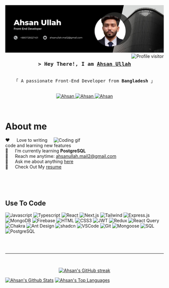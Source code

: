 <!-- ![cover photo](https://scontent.fdac155-1.fna.fbcdn.net/v/t39.30808-6/449381696_981446176854212_3094200900530890530_n.jpg?_nc_cat=107&ccb=1-7&_nc_sid=127cfc&_nc_eui2=AeHi9x2uoJtHFWQD0HCVDyymIFhaP5Akyu8gWFo_kCTK73r3LpnSa7dN4vLmuJal1OSjN0H4Z7hPnLQe-Y79FMdw&_nc_ohc=UGDEpeFGPsgQ7kNvgEUsKe2&_nc_ht=scontent.fdac155-1.fna&oh=00_AYDxYFPknv5zs2MwsgFfOw8Xi3bxbSFkj4o0yAG4HidIIg&oe=66D71501) -->
<a href="https://www.linkedin.com/in/ahsan-ullahh/">
    <img src="./git-bannger.jpg" alt="Ahsan Ullah"/>
</a>


<a href="https://komarev.com/ghpvc/?username=strongfornt">
  <img align="right" src="https://komarev.com/ghpvc/?username=strongfornt&label=Visitors&color=0e75b6&style=flat" alt="Profile visitor" />
</a>
<!-- Intro  -->
<h3 align="center">
        <samp>&gt; Hey There!, I am
                <b><a target="_blank" href="https://ahsan-protfolio.vercel.app/">Ahsan Ullah</a></b>
        </samp>
</h3>


<p align="center"> 
  <samp>
    <br>
    「 A passionate Front-End Developer from <b>Bangladesh</b> 」
    <br>
    <br>
  </samp>
</p>

<p align="center">
 <a href="https://ahsan-protfolio.vercel.app/" target="blank">
  <img src="https://img.shields.io/badge/Website-DC143C?style=for-the-badge&logo=medium&logoColor=white" alt="Ahsan" />
 </a>
 <a href="https://www.linkedin.com/in/ahsan-ullahh/" target="_blank">
  <img src="https://img.shields.io/badge/LinkedIn-0077B5?style=for-the-badge&logo=linkedin&logoColor=white" alt="Ahsan"/>
 </a>
 <!-- <a href="https://dev.to/alsiam" target="_blank">
  <img src="https://img.shields.io/badge/dev.to-0A0A0A?style=for-the-badge&logo=dev.to&logoColor=white" alt="alsiam" />
 </a> -->
<!--  <a href="https://twitter.com/_alsiam" target="_blank">
  <img src="https://img.shields.io/badge/Twitter-1DA1F2?style=for-the-badge&logo=twitter&logoColor=white" />
 </a> -->
 <!-- <a href="https://www.instagram.com/ahsanullah_mubin/" target="_blank">
  <img src="https://img.shields.io/badge/Instagram-fe4164?style=for-the-badge&logo=instagram&logoColor=white" alt="Ahsan" />
 </a>  -->
 <a href="https://web.facebook.com/people/Ahsan-Ullah/pfbid02zitbfpxwpUSH76CQj4s99tjnz1HWP67YF88oNfWnkYWu9UkEx7xuumc2YmYAEWJYl/" target="_blank">
  <img src="https://img.shields.io/badge/Facebook-20BEFF?&style=for-the-badge&logo=facebook&logoColor=white" alt="Ahsan"  />
  </a> 
</p>
<br />

<!-- About Section -->
 # About me
 
<p>
 <img align="right" width="350" src="/assets/programmer.gif" alt="Coding gif" />
  
 ❤️ &emsp; Love to writing code and learning new features<br/>
 🌱 &emsp; I’m currently learning **PostgreSQL**<br/>
 📧 &emsp; Reach me anytime: ahsanullah.mail2@gmail.com<br/>
 💬 &emsp; Ask me about anything [here](https://www.linkedin.com/in/ahsan-ullahh/)<br/>
 📄 &emsp; Check Out My [resume](https://drive.google.com/file/d/1rfP1zBbilV5CxKzunSS6dM2W5q3YBA4K/view?usp=drive_link)

</p>

<br/>
<br/>
<br/>

## Use To Code

![Javascript](https://img.shields.io/badge/Javascript-F0DB4F?style=for-the-badge&labelColor=black&logo=javascript&logoColor=F0DB4F)
![Typescript](https://img.shields.io/badge/Typescript-007acc?style=for-the-badge&labelColor=black&logo=typescript&logoColor=007acc)
![React](https://img.shields.io/badge/-React-61DBFB?style=for-the-badge&labelColor=black&logo=react&logoColor=61DBFB)
![Next.js](https://img.shields.io/badge/next.js-000000?style=for-the-badge&logo=nextdotjs&logoColor=white)
![Tailwind](https://img.shields.io/badge/Tailwind_CSS-092749?style=for-the-badge&logo=tailwindcss&logoColor=06B6D4&labelColor=000000)
![Express.js](https://img.shields.io/badge/Express.js-000000?style=for-the-badge&logo=express&logoColor=white)
![MongoDB](https://img.shields.io/badge/MongoDB-4EA94B?style=for-the-badge&logo=mongodb&logoColor=white)
![Firebase](https://img.shields.io/badge/firebase-%23039BE5.svg?style=for-the-badge&logo=firebase)
![HTML](https://img.shields.io/badge/HTML5-E34F26?style=for-the-badge&logo=html5&logoColor=white)
![CSS3](https://img.shields.io/badge/CSS3-1572B6?style=for-the-badge&logo=css3&logoColor=white)
![JWT](https://img.shields.io/badge/JWT-black?style=for-the-badge&logo=JSON%20web%20tokens)
![Redux](https://img.shields.io/badge/Redux-593D88?style=for-the-badge&logo=redux&logoColor=white)
![React Query](https://img.shields.io/badge/-React_Query-FF4154?style=for-the-badge&logo=react%20query&logoColor=white)
![Chakra](https://img.shields.io/badge/chakra-%234ED1C5.svg?style=for-the-badge&logo=chakraui&logoColor=white)
![Ant Design](https://img.shields.io/badge/Ant_Design-0170FE?style=for-the-badge&logo=antdesign&logoColor=white)
![shadcn](https://img.shields.io/badge/shadcn-F4F4F5?style=for-the-badge&labelColor=18181B)
![VSCode](https://img.shields.io/badge/Visual_Studio-0078d7?style=for-the-badge&logo=visual%20studio&logoColor=white)
![Git](https://img.shields.io/badge/Git-F05032?style=for-the-badge&logo=git&logoColor=white)
![Mongoose](https://img.shields.io/badge/Mongoose-880000?style=for-the-badge&labelColor=black&logo=mongodb&logoColor=white)
![SQL](https://img.shields.io/badge/SQL-4479A1?style=for-the-badge&logo=mysql&logoColor=white)
![PostgreSQL](https://img.shields.io/badge/PostgreSQL-4169E1?style=for-the-badge&logo=postgresql&logoColor=white)



<br/>



<br/>
<hr/>
<br/>

<p align="center">
  <a href="https://github.com/strongfornt">
    <img src="https://github-readme-streak-stats.herokuapp.com/?user=strongfornt&theme=radical&border=7F3FBF&background=0D1117" alt="Ahsan's GitHub streak"/>
  </a>
</p>
<a> 
    <a href="https://github.com/strongfornt"><img alt="Ahsan's Github Stats" src="https://github-readme-stats.vercel.app/api?username=strongfornt&show_icons=true&count_private=true&theme=react&border_color=7F3FBF&bg_color=0D1117&title_color=F85D7F&icon_color=F8D866" height="192px" width="49.5%"/></a>
  <a href="https://github.com/strongfornt"><img alt="Ahsan's Top Languages" src="https://github-readme-stats.vercel.app/api/top-langs?username=strongfornt&langs_count=8&layout=compact&theme=react&border_color=7F3FBF&bg_color=0D1117&title_color=F85D7F&icon_color=F8D866" height="192px" width="49.5%"/></a>
 
  <br/>
</a>



